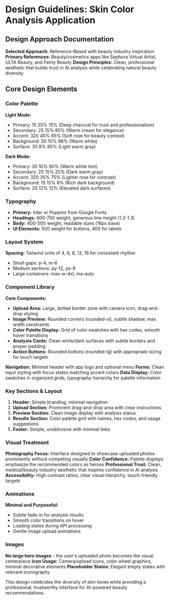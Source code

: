 # Design Guidelines: Skin Color Analysis Application

## Design Approach Documentation

**Selected Approach:** Reference-Based with beauty industry inspiration
**Primary References:** Beauty/cosmetics apps like Sephora Virtual Artist, ULTA Beauty, and Fenty Beauty
**Design Principles:** Clean, professional aesthetic that builds trust in AI analysis while celebrating natural beauty diversity

## Core Design Elements

### Color Palette
**Light Mode:**
- Primary: 15 25% 15% (Deep charcoal for trust and professionalism)
- Secondary: 25 15% 85% (Warm cream for elegance)
- Accent: 320 45% 65% (Soft rose for beauty context)
- Background: 30 10% 98% (Warm white)
- Surface: 30 8% 95% (Light warm gray)

**Dark Mode:**
- Primary: 30 10% 90% (Warm white text)
- Secondary: 25 15% 25% (Dark warm gray)
- Accent: 320 35% 75% (Lighter rose for contrast)
- Background: 15 15% 8% (Rich dark background)
- Surface: 20 12% 12% (Elevated dark surfaces)

### Typography
- **Primary:** Inter or Poppins from Google Fonts
- **Headings:** 600-700 weight, generous line-height (1.2-1.3)
- **Body:** 400-500 weight, readable sizes (16px base)
- **UI Elements:** 500 weight for buttons, 400 for labels

### Layout System
**Spacing:** Tailwind units of 4, 6, 8, 12, 16 for consistent rhythm
- Small gaps: p-4, m-6
- Medium sections: py-12, px-8
- Large containers: max-w-4xl, mx-auto

### Component Library

**Core Components:**
- **Upload Area:** Large, dotted border zone with camera icon, drag-and-drop styling
- **Image Preview:** Rounded corners (rounded-xl), subtle shadow, max width constraints
- **Color Palette Display:** Grid of color swatches with hex codes, smooth hover transitions
- **Analysis Cards:** Clean white/dark surfaces with subtle borders and proper padding
- **Action Buttons:** Rounded buttons (rounded-lg) with appropriate sizing for touch targets

**Navigation:** Minimal header with app logo and optional menu
**Forms:** Clean input styling with focus states matching accent colors
**Data Display:** Color swatches in organized grids, typography hierarchy for palette information

### Key Sections & Layout

1. **Header:** Simple branding, minimal navigation
2. **Upload Section:** Prominent drag-and-drop area with clear instructions
3. **Preview Section:** Clean image display with analysis status
4. **Results Section:** Color palette grid with names, hex codes, and usage suggestions
5. **Footer:** Simple, unobtrusive with minimal links

### Visual Treatment

**Photography Focus:** Interface designed to showcase uploaded photos prominently without competing visually
**Color Confidence:** Palette displays emphasize the recommended colors as heroes
**Professional Trust:** Clean, medical/beauty industry aesthetic that inspires confidence in AI analysis
**Accessibility:** High contrast ratios, clear visual hierarchy, touch-friendly targets

### Animations
**Minimal and Purposeful:**
- Subtle fade-in for analysis results
- Smooth color transitions on hover
- Loading states during API processing
- Gentle image upload animations

### Images
**No large hero images** - the user's uploaded photo becomes the visual centerpiece
**Icon Usage:** Camera/upload icons, color wheel graphics, minimal decorative elements
**Placeholder States:** Elegant empty states with relevant iconography

This design celebrates the diversity of skin tones while providing a professional, trustworthy interface for AI-powered beauty recommendations.